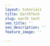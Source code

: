 ```yaml
---
layout: tutorials
title: EarthTech
slug: earth tech
seo_title: ''
seo_description: ''
feature_image: ''

---
```

